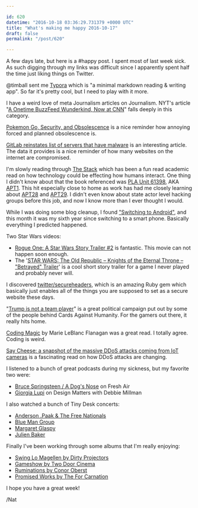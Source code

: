 ```yaml
---

id: 620
datetime: "2016-10-18 03:36:29.731379 +0000 UTC"
title: "What's making me happy 2016-10-17"
draft: false
permalink: "/post/620"

---
```


A few days late, but here is a #happy post. I spent most of last week sick. As such digging through my links was difficult since I apparently spent half the time just liking things on Twitter.

@timball sent me [Typora](https://www.typora.io/) which is "a minimal markdown reading & writing app". So far it's pretty cool, but I need to play with it more.

I have a weird love of meta Journalism articles on Journalism. NYT's article "[A Onetime BuzzFeed Wunderkind, Now at CNN](http://nyti.ms/2e5N4bb)" falls deeply in this category.

[Pokemon Go, Security, and Obsolescence](https://community.rapid7.com/community/metasploit/blog/2016/10/11/pokemon-go-security-and-obsolescence) is a nice reminder how annoying forced and planned obsolescence is.

[GitLab reinstates list of servers that have malware](https://about.gitlab.com/2016/10/15/gitlab-reinstates-list-of-servers-that-have-malware/) is an interesting article. The data it provides is a nice reminder of how many websites on the internet are compromised.

I'm slowly reading through [The Stack](https://www.goodreads.com/book/show/26263179-the-stack) which has been a fun read academic read on how technology could be effecting how humans interact. One thing I didn't know about that the book referenced was [PLA Unit 61398](https://en.wikipedia.org/wiki/PLA_Unit_61398), AKA [APT1](https://docs.google.com/spreadsheets/d/1H9_xaxQHpWaa4O_Son4Gx0YOIzlcBWMsdvePFX68EKU/htmlview). This hit especially close to home as work has had me closely learning about [APT28](https://en.wikipedia.org/wiki/Fancy_Bear) and [APT29](https://en.wikipedia.org/wiki/APT29). I didn't even know about state actor level hacking groups before this job, and now I know more than I ever thought I would.

While I was doing some blog cleanup, I found ["Switching to Android"](https://writing.natwelch.com/post/496), and this month it was my sixth year since switching to a smart phone. Basically everything I predicted happened.

Two Star Wars videos:

 - [Rogue One: A Star Wars Story Trailer #2](https://www.youtube.com/watch?v=sC9abcLLQpI&feature=youtu.be) is fantastic. This movie can not happen soon enough.
 - The '[STAR WARS: The Old Republic – Knights of the Eternal Throne – "Betrayed" Trailer](https://www.youtube.com/watch?v=LbpDxrew4A0&feature=youtu.be)' is a cool short story trailer for a game I never played and probably never will.

I discovered [twitter/secureheaders](https://github.com/twitter/secureheaders), which is an amazing Ruby gem which basically just enables all of the things you are supposed to set as a secure website these days.

"[Trump is not a team player](http://www.trumpisnotateamplayer.com/)" is a great political campaign put out by some of the people behind Cards Against Humanity. For the gamers out there, it really hits home.

[Coding Magic](http://marieflanagan.com/coding-magic/) by Marie LeBlanc Flanagan was a great read. I totally agree. Coding is weird.

[Say Cheese: a snapshot of the massive DDoS attacks coming from IoT cameras](https://blog.cloudflare.com/say-cheese-a-snapshot-of-the-massive-ddos-attacks-coming-from-iot-cameras/) is a fascinating read on how DDoS attacks are changing.


I listened to a bunch of great podcasts during my sickness, but my favorite two were:

 - [Bruce Springsteen / A Dog's Nose](http://pca.st/MMy6) on Fresh Air
 - [Giorgia Lupi](http://pca.st/U9nJ) on Design Matters with Debbie Millman

I also watched a bunch of Tiny Desk concerts:

 - [Anderson .Paak & The Free Nationals](https://www.youtube.com/watch?v=ferZnZ0_rSM&feature=youtu.be)
 - [Blue Man Group](https://www.youtube.com/watch?v=qTJfITfbYNA&feature=youtu.be)
 - [Margaret Glaspy](https://youtu.be/uxglzsJkBJg)
 - [Julien Baker](https://youtu.be/tADWPTqR_4A)

Finally I've been working through some albums that I'm really enjoying:

 - [Swing Lo Magellen by Dirty Projectors](http://amzn.to/2eLqN2Y)
 - [Gameshow by Two Door Cinema](http://amzn.to/2e37Ytd)
 - [Ruminations by Conor Oberst](http://amzn.to/2dXoAPu)
 - [Promised Works by The For Carnation](http://amzn.to/2e38cRg)

I hope you have a great week!

/Nat

